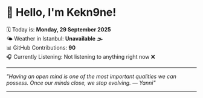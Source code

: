 # 👋 Hello, I'm Kekn9ne!

🗓️ Today is: **Monday, 29 September 2025**  
🌤️ Weather in Istanbul: **Unavailable 🌫️**  
📊 GitHub Contributions: **90**  
🎧 Currently Listening: Not listening to anything right now ❌

---

_"Having an open mind is one of the most important qualities we can possess. Once our minds close, we stop evolving. — *Yanni*"_

---
